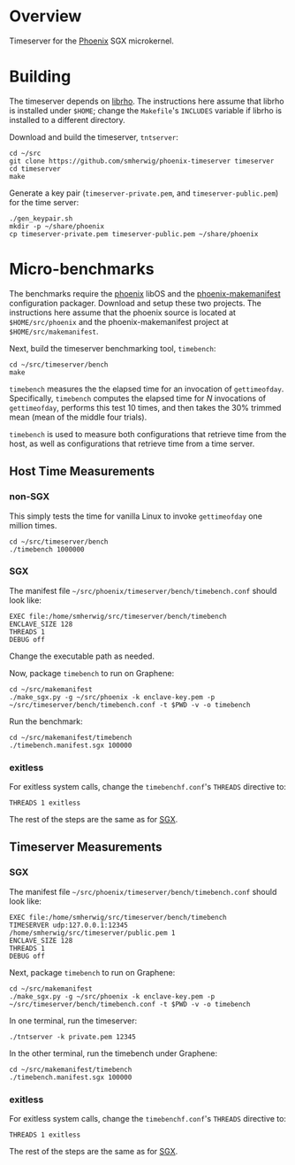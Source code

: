 Overview
========

Timeserver for the [Phoenix](https://github.com/smherwig/phoenix) SGX microkernel.


<a name="building"/> Building
=============================

The timeserver depends on [librho](https://github.com/smherwig/librho).  The
instructions here assume that librho is installed under `$HOME`; change the
`Makefile`'s `INCLUDES` variable if librho is installed to a different
directory.


Download and build the timeserver, `tntserver`:

```
cd ~/src
git clone https://github.com/smherwig/phoenix-timeserver timeserver
cd timeserver
make
```

Generate a key pair (`timeserver-private.pem`, and `timeserver-public.pem`) for
the time server:

```
./gen_keypair.sh
mkdir -p ~/share/phoenix
cp timeserver-private.pem timeserver-public.pem ~/share/phoenix
```


<a name="micro-benchmarks"/> Micro-benchmarks
=============================================

The benchmarks require the [phoenix](https://github.com/smherwig/phoenix)
libOS and the
[phoenix-makemanifest](https://github.com/smherwig/phoenix-makemanifest)
configuration packager. Download and setup these two projects.  The
instructions here assume that the phoenix source is located at `$HOME/src/phoenix`
and the phoenix-makemanifest project at `$HOME/src/makemanifest`.

Next, build the timeserver benchmarking tool, `timebench`:

```
cd ~/src/timeserver/bench
make
```

`timebench` measures the the elapsed time for an invocation of `gettimeofday`.
Specifically, `timebench` computes the elapsed time for *N* invocations of
`gettimeofday`, performs this test 10 times, and then takes the 30% trimmed
mean (mean of the middle four trials).


`timebench` is used to measure both configurations that retrieve time from
the host, as well as configurations that retrieve time from a time server.


Host Time Measurements
----------------------

### non-SGX

This simply tests the time for vanilla Linux to invoke `gettimeofday` one
million times.

```
cd ~/src/timeserver/bench
./timebench 1000000
```

### <a name="microbench-hosttime-sgx"/> SGX

The manifest file `~/src/phoenix/timeserver/bench/timebench.conf` should look
like:

```
EXEC file:/home/smherwig/src/timeserver/bench/timebench
ENCLAVE_SIZE 128 
THREADS 1
DEBUG off 
```

Change the executable path as needed.


Now, package `timebench` to run on Graphene:

```
cd ~/src/makemanifest
./make_sgx.py -g ~/src/phoenix -k enclave-key.pem -p ~/src/timeserver/bench/timebench.conf -t $PWD -v -o timebench
```


Run the benchmark:

```
cd ~/src/makemanifest/timebench
./timebench.manifest.sgx 100000
```


### exitless

For exitless system calls, change the `timebenchf.conf`'s `THREADS` directive
to:

```
THREADS 1 exitless
```

The rest of the steps are the same as for [SGX](#microbench-hosttime-sgx).


Timeserver Measurements
-----------------------

### <a name="microbench-timeserver-sgx"/>SGX

The manifest file `~/src/phoenix/timeserver/bench/timebench.conf` should look
like:

```
EXEC file:/home/smherwig/src/timeserver/bench/timebench
TIMESERVER udp:127.0.0.1:12345 /home/smherwig/src/timeserver/public.pem 1
ENCLAVE_SIZE 128 
THREADS 1
DEBUG off 
```

Next, package `timebench` to run on Graphene:

```
cd ~/src/makemanifest
./make_sgx.py -g ~/src/phoenix -k enclave-key.pem -p ~/src/timeserver/bench/timebench.conf -t $PWD -v -o timebench
```

In one terminal, run the timeserver:

```
./tntserver -k private.pem 12345
```

In the other terminal, run the timebench under Graphene:

```
cd ~/src/makemanifest/timebench
./timebench.manifest.sgx 100000
```

### exitless

For exitless system calls, change the `timebenchf.conf`'s `THREADS` directive
to:

```
THREADS 1 exitless
```

The rest of the steps are the same as for [SGX](#microbench-timeserver-sgx).
